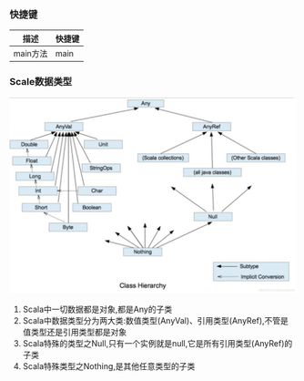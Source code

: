 ### 快捷键

| 描述                      | 快捷键 |
| ---------------------    | ------ |
| main方法                  | main   |

### Scale数据类型

![20201102110820549](../img/Scala数据类型体系.png)

1. Scala中一切数据都是对象,都是Any的子类
2. Scala中数据类型分为两大类:数值类型(AnyVal)、引用类型(AnyRef),不管是值类型还是引用类型都是对象
3. Scala特殊的类型之Null,只有一个实例就是null,它是所有引用类型(AnyRef)的子类
4. Scala特殊类型之Nothing,是其他任意类型的子类